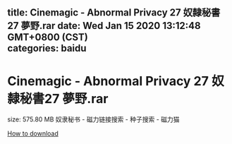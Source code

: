 
title: Cinemagic - Abnormal Privacy 27 奴隸秘書27 夢野.rar
date: Wed Jan 15 2020 13:12:48 GMT+0800 (CST)    
categories: baidu
---

# Cinemagic - Abnormal Privacy 27 奴隸秘書27 夢野.rar
size: 575.80 MB
 奴隶秘书 - 磁力链接搜索 - 种子搜索 - 磁力猫
 

[How to download](https://bpcam.bemobtrk.com/go/2ceec3aa-1ca2-46d6-b9ff-aaa5c184517c?jno=392)
